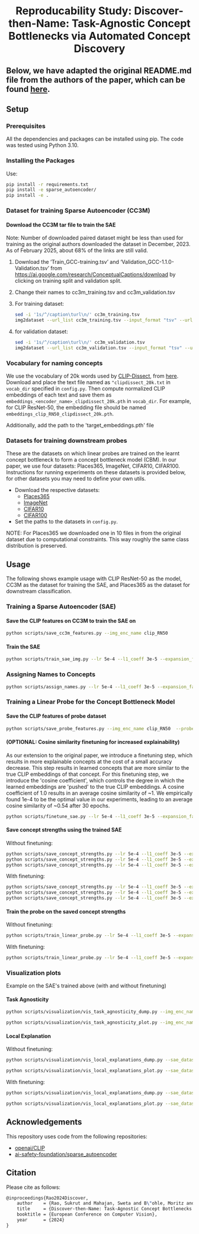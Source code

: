 <h1 align="center">Reproducability Study: Discover-then-Name: Task-Agnostic Concept Bottlenecks via Automated Concept Discovery</h1>



</p>

## Below, we have adapted the original README.md file from the authors of the paper, which can be found <a href="https://github.com/neuroexplicit-saar/Discover-then-Name/blob/main/README.md">here</a>.
</div>

## Setup

### Prerequisites

All the dependencies and packages can be installed using pip. The code was tested using Python 3.10.

### Installing the Packages

Use:

```bash
pip install -r requirements.txt
pip install -e sparse_autoencoder/
pip install -e .
```

### Dataset for training Sparse Autoencoder (CC3M)

#### Download the CC3M tar file to train the SAE
Note: Number of downloaded paired dataset might be less than used for training as the original authors downloaded the dataset in December, 2023. As of February 2025, about 68% of the links are still valid.

1) Download the ‘Train_GCC-training.tsv’ and ‘Validation_GCC-1.1.0-Validation.tsv’ from  https://ai.google.com/research/ConceptualCaptions/download by clicking on training split and validation split. 

2) Change their names to cc3m_training.tsv and cc3m_validation.tsv 

3) For training dataset: 
    ```bash
    sed -i '1s/^/caption\turl\n/' cc3m_training.tsv 
    img2dataset --url_list cc3m_training.tsv --input_format "tsv" --url_col "url" --caption_col "caption" --output_format webdataset --output_folder training --processes_count 16 --thread_count 64 --image_size 256 --enable_wandb True
    ``` 

4) for validation dataset:
    ```bash
    sed -i '1s/^/caption\turl\n/' cc3m_validation.tsv 
    img2dataset --url_list cc3m_validation.tsv --input_format "tsv" --url_col "url" --caption_col "caption" --output_format webdataset --output_folder validation --processes_count 16 --thread_count 64 --image_size 256 --enable_wandb True
    ```

### Vocabulary for naming concepts

We use the vocabulary of 20k words used by [CLIP-Dissect](https://arxiv.org/abs/2204.10965), from [here](https://github.com/first20hours/google-10000-english/blob/master/20k.txt). Download and place the text file named as `"clipdissect_20k.txt` in `vocab_dir` specified in `config.py`. Then compute normalized CLIP embeddings of each text and save them as `embeddings_<encoder_name>_clipdissect_20k.pth` in `vocab_dir`. For example, for CLIP ResNet-50, the embedding file should be named `embeddings_clip_RN50_clipdissect_20k.pth`.

Additionally, add the path to the 'target_embeddings.pth' file 


### Datasets for training downstream probes

These are the datasets on which linear probes are trained on the learnt concept bottleneck to form a concept bottleneck model (CBM). In our paper, we use four datasets: Places365, ImageNet, CIFAR10, CIFAR100. Instructions for running experiments on these datasets is provided below, for other datasets you may need to define your own utils.

* Download the respective datasets:
    * [Places365](https://pytorch.org/vision/main/generated/torchvision.datasets.Places365.html)
    * [ImageNet](https://www.image-net.org/)
    * [CIFAR10](https://pytorch.org/vision/main/generated/torchvision.datasets.CIFAR10.html)
    * [CIFAR100](https://pytorch.org/vision/main/generated/torchvision.datasets.CIFAR100.html)
* Set the paths to the datasets in `config.py`.

NOTE: For Places365 we downloaded one in 10 files in from the original dataset due to computational constraints. This way roughly the same class distribution is preserved.


## Usage

The following shows example usage with CLIP ResNet-50 as the model, CC3M as the dataset for training the SAE, and Places365 as the dataset for downstream classification.

### Training a Sparse Autoencoder (SAE)


#### Save the CLIP features on CC3M to train the SAE on 

```bash
python scripts/save_cc3m_features.py --img_enc_name clip_RN50 
```

#### Train the SAE

```bash
python scripts/train_sae_img.py --lr 5e-4 --l1_coeff 3e-5 --expansion_factor 8 --img_enc_name clip_RN50 --num_epochs 200 --resample_freq 10 --ckpt_freq 0 --val_freq 1 --train_sae_bs 4096
```

### Assigning Names to Concepts

```bash
python scripts/assign_names.py --lr 5e-4 --l1_coeff 3e-5 --expansion_factor 8 --img_enc_name clip_RN50 --num_epochs 200 --resample_freq 10 --train_sae_bs 4096
```
 
### Training a Linear Probe for the Concept Bottleneck Model

#### Save the CLIP features of probe dataset

```bash
python scripts/save_probe_features.py --img_enc_name clip_RN50  --probe_dataset places365
```
#### (OPTIONAL: Cosine similarity finetuning for increased explainability)
As our extension to the original paper, we introduce a finetuning step, which results in more explainable concepts at the cost of a small accuracy decrease. This step results in learned concepts that are more similar to the true CLIP embeddings of that concept. For this finetuning step, we introduce the 'cosine coefficient', which controls the degree in which the learned embeddings are 'pushed' to the true CLIP embeddings. A cosine coefficient of 1.0 results in an average cosine similarity of ~1. We empirically found 1e-4 to be the optimal value in our experiments, leading to an average cosine similarity of ~0.54 after 30 epochs. 

```bash
python scripts/finetune_sae.py --lr 5e-4 --l1_coeff 3e-5 --expansion_factor 8 --img_enc_name clip_RN50 --num_epochs 30 --resample_freq 10 --ckpt_freq 0 --val_freq 1 --train_sae_bs 4096 --cosine_coefficient 1e-4
```

#### Save concept strengths using the trained SAE

Without finetuning:
```bash
python scripts/save_concept_strengths.py --lr 5e-4 --l1_coeff 3e-5 --expansion_factor 8 --cosine_coefficient 0.0 --img_enc_name clip_RN50 --resample_freq 10  --train_sae_bs 4096  --probe_dataset places365 --probe_split train --num_epochs 200
python scripts/save_concept_strengths.py --lr 5e-4 --l1_coeff 3e-5 --expansion_factor 8 --cosine_coefficient 0.0 --img_enc_name clip_RN50 --resample_freq 10  --train_sae_bs 4096  --probe_dataset places365 --probe_split train_val --num_epochs 200
python scripts/save_concept_strengths.py --lr 5e-4 --l1_coeff 3e-5 --expansion_factor 8 --cosine_coefficient 0.0 --img_enc_name clip_RN50 --resample_freq 10  --train_sae_bs 4096  --probe_dataset places365 --probe_split val --num_epochs 200
```

With finetuning:
```bash
python scripts/save_concept_strengths.py --lr 5e-4 --l1_coeff 3e-5 --expansion_factor 8 --cosine_coefficient 1e-4 --img_enc_name clip_RN50 --resample_freq 10  --train_sae_bs 4096  --probe_dataset places365 --probe_split train --num_epochs 30
python scripts/save_concept_strengths.py --lr 5e-4 --l1_coeff 3e-5 --expansion_factor 8 --cosine_coefficient 1e-4 --img_enc_name clip_RN50 --resample_freq 10  --train_sae_bs 4096  --probe_dataset places365 --probe_split train_val --num_epochs 30
python scripts/save_concept_strengths.py --lr 5e-4 --l1_coeff 3e-5 --expansion_factor 8 --cosine_coefficient 1e-4 --img_enc_name clip_RN50 --resample_freq 10  --train_sae_bs 4096  --probe_dataset places365 --probe_split val --num_epochs 30
```

#### Train the probe on the saved concept strengths

Without finetuning:
```bash
python scripts/train_linear_probe.py --lr 5e-4 --l1_coeff 3e-5 --expansion_factor 8 --cosine_coefficient 0.0 --img_enc_name clip_RN50 --resample_freq 10 --train_sae_bs 4096 --num_epochs 200 --ckpt_freq 0 --val_freq 1 --probe_lr 1e-3  --probe_sparsity_loss_lambda 1.0 --probe_classification_loss 'CE' --probe_epochs 200 --probe_sparsity_loss L1 --probe_eval_coverage_freq 50 --probe_dataset places365
```

With finetuning:
```bash
python scripts/train_linear_probe.py --lr 5e-4 --l1_coeff 3e-5 --expansion_factor 8 --cosine_coefficient 1e-4 --img_enc_name clip_RN50 --resample_freq 10 --train_sae_bs 4096 --num_epochs 30 --ckpt_freq 0 --val_freq 1 --probe_lr 1e-3  --probe_sparsity_loss_lambda 1.0 --probe_classification_loss 'CE' --probe_epochs 200 --probe_sparsity_loss L1 --probe_eval_coverage_freq 50 --probe_dataset places365
```

### Visualization plots 
Example on the SAE's trained above (with and without finetuning)

#### Task Agnosticity

```bash
python scripts/visualization/vis_task_agnosticity_dump.py --img_enc_name clip_RN50 --probe_split val --method_name ours  --device cuda --sae_dataset cc3m --lr 5e-4 --l1_coeff 3e-5 --expansion_factor 8 --num_epochs 200 --resample_freq 10 --cosine_coefficient 0.0 --ckpt_freq 0 --val_freq 1 --train_sae_bs 4096

python scripts/visualization/vis_task_agnosticity_plot.py --img_enc_name clip_RN50 --probe_split val --method_name ours  --device cuda --sae_dataset cc3m --lr 5e-4 --l1_coeff 3e-5 --expansion_factor 8 --num_epochs 200 --resample_freq 10 --cosine_coefficient 0.0 --ckpt_freq 0 --val_freq 1 --train_sae_bs 4096
```

#### Local Explanation
Without finetuning:
```bash
python scripts/visualization/vis_local_explanations_dump.py --sae_dataset cc3m --img_enc_name clip_RN50 --method_name ours  --probe_split val --probe_dataset places365 --which_ckpt final --lr 0.0005 --l1_coeff 3e-5 --expansion_factor 8 --resample_freq 10  --num_epochs 200 --cosine_coefficient 0.0 --probe_lr 1e-2  --probe_sparsity_loss_lambda 1.0 --probe_classification_loss 'CE' --probe_epochs 200 --probe_sparsity_loss L1 --probe_eval_coverage_freq 50

python scripts/visualization/vis_local_explanations_plot.py --sae_dataset cc3m --img_enc_name clip_RN50 --method_name ours --probe_split val --probe_dataset places365 --which_ckpt final --lr 0.0005 --l1_coeff 3e-5 --expansion_factor 8 --resample_freq 10  --num_epochs 200 --cosine_coefficient 0.0 --probe_lr 1e-3  --probe_sparsity_loss_lambda 1.0 --probe_classification_loss 'CE' --probe_epochs 200 --probe_sparsity_loss L1 --probe_eval_coverage_freq 50
```

With finetuning:
```bash
python scripts/visualization/vis_local_explanations_dump.py --sae_dataset cc3m --img_enc_name clip_RN50 --method_name ours  --probe_split val --probe_dataset places365 --which_ckpt final --lr 0.0005 --l1_coeff 3e-5 --expansion_factor 8 --resample_freq 10  --num_epochs 30 --cosine_coefficient 1e-4 --probe_lr 1e-3  --probe_sparsity_loss_lambda 1.0 --probe_classification_loss 'CE' --probe_epochs 200 --probe_sparsity_loss L1 --probe_eval_coverage_freq 50

python scripts/visualization/vis_local_explanations_plot.py --sae_dataset cc3m --img_enc_name clip_RN50 --method_name ours --probe_split val --probe_dataset places365 --which_ckpt final --lr 0.0005 --l1_coeff 3e-5 --expansion_factor 8 --resample_freq 10  --num_epochs 30 --cosine_coefficient 1e-4 --probe_lr 1e-3  --probe_sparsity_loss_lambda 1.0 --probe_classification_loss 'CE' --probe_epochs 200 --probe_sparsity_loss L1 --probe_eval_coverage_freq 50
```

## Acknowledgements

This repository uses code from the following repositories:

* [openai/CLIP](https://github.com/openai/CLIP)
* [ai-safety-foundation/sparse_autoencoder](https://github.com/ai-safety-foundation/sparse_autoencoder/)

## Citation

Please cite as follows:

```tex
@inproceedings{Rao2024Discover,
    author    = {Rao, Sukrut and Mahajan, Sweta and B\"ohle, Moritz and Schiele, Bernt},
    title     = {Discover-then-Name: Task-Agnostic Concept Bottlenecks via Automated Concept Discovery},
    booktitle = {European Conference on Computer Vision},
    year      = {2024}
}
```
